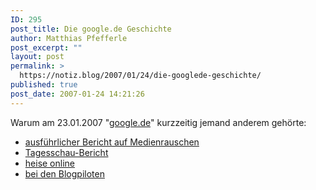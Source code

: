 ```yaml
---
ID: 295
post_title: Die google.de Geschichte
author: Matthias Pfefferle
post_excerpt: ""
layout: post
permalink: >
  https://notiz.blog/2007/01/24/die-googlede-geschichte/
published: true
post_date: 2007-01-24 14:21:26
---
```

<!-- wp:paragraph -->
<p>Warum am 23.01.2007 "<a href="http://www.goolge.de">google.de</a>" kurzzeitig jemand anderem gehörte:</p>
<!-- /wp:paragraph -->

<!-- wp:list -->
<ul>
	<li><a href="http://www.medienrauschen.de/archiv/2007/01/23/googlede-gehoert-nicht-mehr-google/">ausführlicher Bericht auf Medienrauschen</a></li>
	<li><a href="http://www.tagesschau.de/aktuell/meldungen/0,1185,OID6330670_TYP6_THE_NAV_REF1_BAB,00.html">Tagesschau-Bericht</a></li>
	<li><a href="http://www.heise.de/newsticker/meldung/84074">heise online</a></li>
	<li><a href="http://www.blogpiloten.de/2007/01/24/ent-google-t/">bei den Blogpiloten</a></li>
</ul>
<!-- /wp:list -->